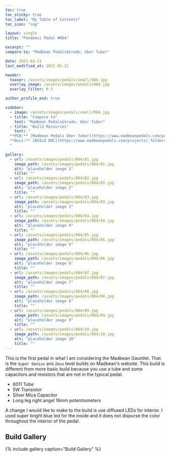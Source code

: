 ```yaml
---
toc: true
toc_sticky: true
toc_label: "My Table of Contents"
toc_icon: "cog"

layout: single
title: "Pandemic Pedal #084"

excerpt: ""
compare-to: "Madbean Pedals&trade; Uber Tuber"

date: 2021-02-21
last_modified_at: 2021-02-21

header:
  teaser: /assets/images/pedals/small/084.jpg
  overlay_image: /assets/images/pedals/084.jpg
  overlay_filter: 0.5

author_profile_end: true

sidebar:
  - image: /assets/images/pedals/small/084.jpg
  - title: "Compare to"
    text: "Madbean Pedals&trade; Uber Tuber"
  - title: "Build Resources"
    text: "
  **PCB:** [Madbean Pedals Uber Tuber](https://www.madbeanpedals.com/projects/index.html)<br>
  **Docs:** [BUILD DOC](https://www.madbeanpedals.com/projects/_folders/Tube/docs/UberTuber_rev1.zip)
  "

gallery:
  - url: /assets/images/pedals/084/01.jpg
    image_path: /assets/images/pedals/084/01.jpg
    alt: "placeholder image 1"
    title: ""
  - url: /assets/images/pedals/084/02.jpg
    image_path: /assets/images/pedals/084/02.jpg
    alt: "placeholder image 2"
    title: ""
  - url: /assets/images/pedals/084/03.jpg
    image_path: /assets/images/pedals/084/03.jpg
    alt: "placeholder image 3"
    title: ""
  - url: /assets/images/pedals/084/04.jpg
    image_path: /assets/images/pedals/084/04.jpg
    alt: "placeholder image 4"
    title: ""
  - url: /assets/images/pedals/084/05.jpg
    image_path: /assets/images/pedals/084/05.jpg
    alt: "placeholder image 5"
    title: ""
  - url: /assets/images/pedals/084/06.jpg
    image_path: /assets/images/pedals/084/06.jpg
    alt: "placeholder image 6"
    title: ""
  - url: /assets/images/pedals/084/07.jpg
    image_path: /assets/images/pedals/084/07.jpg
    alt: "placeholder image 7"
    title: ""
  - url: /assets/images/pedals/084/08.jpg
    image_path: /assets/images/pedals/084/08.jpg
    alt: "placeholder image 8"
    title: ""
  - url: /assets/images/pedals/084/09.jpg
    image_path: /assets/images/pedals/084/09.jpg
    alt: "placeholder image 9"
    title: ""
  - url: /assets/images/pedals/084/10.jpg
    image_path: /assets/images/pedals/084/10.jpg
    alt: "placeholder image 10"
    title: ""
---
```


This is the first pedal in what I am considering the Madbean Gauntlet. That is the `Super Genius` ans `Zeus` level builds on Madbean's website. This build is different from more basic build because you use a tube and some capacitors and resistors that are not in the typical pedal.

* 6011 Tube
* 5W Transistor
* Silver Mica Capacitor
* Long leg right angel 16mm potentiometers

A change I would like to make to the build is use diffused LEDs for interior. I used super bright blue led for the inside and it does not dispurse the color throughout the interior of the pedal.

## Build Gallery ##

{% include gallery caption="Build Gallery" %}